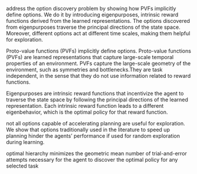 address the option discovery problem by showing how PVFs implicitly define options. We do it by introducing eigenpurposes, intrinsic reward functions derived from the learned representations. The options discovered from eigenpurposes traverse the principal directions of the state space. Moreover, different options act at different time scales, making them helpful for exploration. 

Proto-value functions (PVFs) implicitly define options. Proto-value functions (PVFs) are learned representations that capture large-scale temporal properties of an environment. PVFs capture the large-scale geometry of the environment, such as symmetries and bottlenecks.They are task independent, in the sense that they do not use information related to reward functions. 

Eigenpurposes are intrinsic reward functions that incentivize the agent to traverse the state space by following the principal directions of the learned representation. Each intrinsic reward function leads to a different eigenbehavior, which is the optimal policy for that reward function.

not all options capable of accelerating planning are useful for exploration. We show that options traditionally used in the literature to speed up planning hinder the agents’ performance if used for random exploration during learning.

optimal hierarchy minimizes the geometric mean number of trial-and-error attempts necessary for the agent to discover the optimal policy for any selected task
